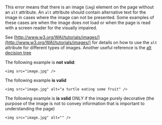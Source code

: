 This error means that there is an image (`img`) element on the page without an `alt` attribute.  An `alt` attribute should contain alternative text for the image in cases where the image can not be presented.  Some examples of these cases are when the image does not load or when the page is read with a screen reader for the visually impaired.

See [http://www.w3.org/WAI/tutorials/images/](http://www.w3.org/WAI/tutorials/images/) for details on how to use the `alt` attribute for different types of images.  Another useful reference is the [alt decision tree](http://www.w3.org/WAI/tutorials/images/decision-tree/)

The following example is **not valid**:

```
<img src="image.jpg" />

```

The following example **is valid**

```
<img src="image.jpg" alt="a turtle eating some fruit" />

```

The following example is **is valid** ONLY if the image purely decorative (the purpose of the image is not to convey information that is important to understanding the page)

```
<img src="image.jpg" alt="" />

```